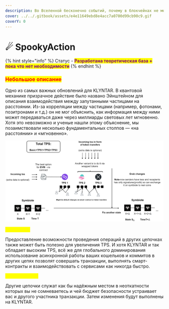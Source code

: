 ```yaml
---
description: Во Вселенной бесконечно событий, почему в блокчейнах не может быть так же?
cover: ../../.gitbook/assets/e4e11649ebd8e4acc7a0700d99cb90c9.gif
coverY: 0
---
```


# ☄ SpookyAction

{% hint style="info" %}
Статус - <mark style="color:purple;">**Разработана теоретическая база + пока что нет необходимости**</mark>
{% endhint %}

### <mark style="color:red;">**Небольшое описание**</mark>

Одно из самых важных обновлений для KLYNTAR. В квантовой механике призрачное действие было названо Эйнштейном для описания взаимодействия между запутанными частицами на расстоянии. Из-за корреляции между частицами (например, фотонами, позитронами и т.д.) он не мог объяснить, как информация между ними может передаваться даже через миллиарды световых лет мгновенно. Хотя это невозможно и ученые нашли этому объяснение, мы позаимствовали несколько фундаментальных столпов — «на расстоянии» и «мгновенно».

![](../../.gitbook/assets/SpookyAction.png)

<mark style="color:yellow;">**Мгновенно**</mark>

Предоставление возможности проведения операций в других цепочках также может быть полезно для увеличения TPS. И хотя KLYNTAR и так обладает высоким TPS, всё же для глобального доминирования использование асинхронной работы ваших кошельков и коммитов в других цепях позволят совершать транзакции, выполнять смарт-контракты и взаимодействовать с сервисами как никогда быстро.

<mark style="color:yellow;">**На расстоянии**</mark>

Другие цепочки служат как бы надёжным местом в неоткатности которых вы не сомневаетесь и чей бюджет безопасности устраивает вас и другого участника транзакции. Затем изменения будут выполнены на KLYNTAR.
